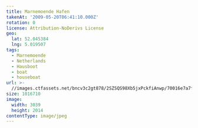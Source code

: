 ```yaml
---
title: Marnemoende Hafen
takenAt: '2009-05-20T06:41:10.000Z'
rotation: 0
license: Attribution-NoDerivs License
geo:
  lat: 52.045384
  lng: 5.019507
tags:
  - Marnemoende
  - Netherlands
  - Hausboot
  - boat
  - houseboat
url: >-
  //images.ctfassets.net/bncv3c2gt878/2SZSQS98Xb5jxPckfiAnwp/70016e7a7f1e6f1d538fb602b9606cfa/marnemoende-hafen_4358321485_o
size: 1016710
image:
  width: 3039
  height: 2014
contentType: image/jpeg
---
```



